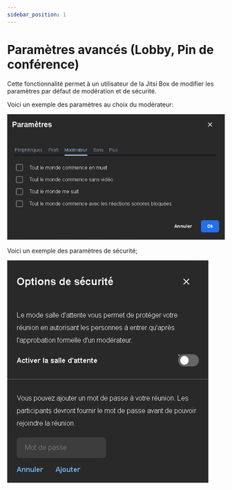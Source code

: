 ```yaml
---
sidebar_position: 1
---
```


# Paramètres avancés (Lobby, Pin de conférence)

Cette fonctionnalité permet à un utilisateur de la Jitsi Box de modifier les paramètres par défaut de modération et de sécurité.

Voici un exemple des paramètres au choix du modérateur:
 
![image](./images/parametres-avances-1.png)

Voici un exemple des paramètres de sécurité;
 
![image](./images/parametres-avances-2.png)